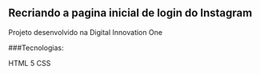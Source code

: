 ## Recriando a pagina inicial de login do Instagram

Projeto desenvolvido na Digital Innovation One


###Tecnologias:

HTML 5
CSS

